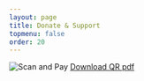 ```yaml
---
layout: page
title: Donate & Support
topmenu: false
order: 20
---
```



![Scan and Pay]({{site.url}}{{site.baseurl}}/assets/images/mGeek.in-Q41275752.png)
[Download QR pdf]({{site.url}}{{site.baseurl}}/assets/QR/mGeek.in-Q41275752.pdf)
